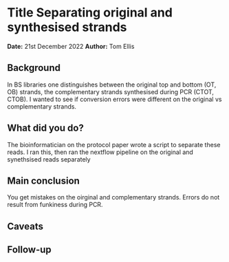 # Title Separating original and synthesised strands

**Date:** 21st December 2022
**Author:** Tom Ellis

## Background
In BS libraries one distinguishes between the original top and bottom (OT, OB) 
strands, the complementary strands synthesised during PCR (CTOT, CTOB).
I wanted to see if conversion errors were different on the original vs 
complementary strands.

## What did you do?
The bioinformatician on the protocol paper wrote a script to separate these
reads. I ran this, then ran the nextflow pipeline on the original and synethsised
reads separately

## Main conclusion
You get mistakes on the oirginal and complementary strands.
Errors do not result from funkiness during PCR.

## Caveats

## Follow-up
